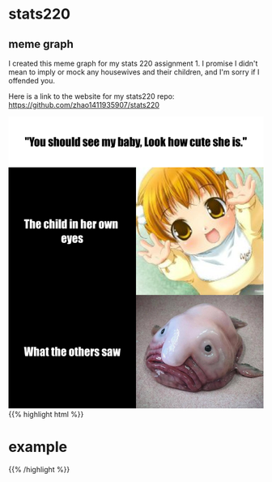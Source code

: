 # stats220
## meme graph
I created this meme graph for my stats 220 assignment 1. I promise I didn't mean to imply or mock any housewives and their children, and I'm sorry if I offended you.

Here is a link to the website for my stats220 repo: https://github.com/zhao1411935907/stats220

![my meme graph](https://github.com/zhao1411935907/stats220/blob/main/my_meme.png)
{{% highlight html %}}
<h1>example</h1>
{{% /highlight %}}

